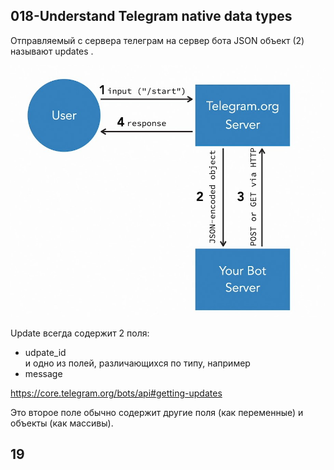 ## 018-Understand Telegram native data types

Отправляемый с сервера телеграм на сервер бота JSON объект (2) называют updates .

<img src="img/start-response.jpg" alt="drawing" width="550"/>

Update всегда содержит 2 поля:  
- udpate_id  
и одно из полей, различающихся по типу, например
- message

https://core.telegram.org/bots/api#getting-updates  

Это второе поле обычно содержит другие поля (как переменные) и объекты (как массивы).  


## 19